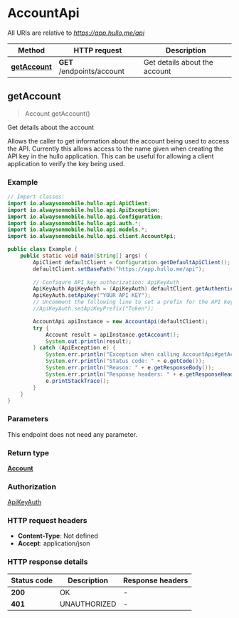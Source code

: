 # AccountApi

All URIs are relative to *https://app.hullo.me/api*

| Method | HTTP request | Description |
|------------- | ------------- | -------------|
| [**getAccount**](AccountApi.md#getAccount) | **GET** /endpoints/account | Get details about the account |



## getAccount

> Account getAccount()

Get details about the account

Allows the caller to get information about the account being used to access the API. Currently this allows access to the name given when creating the API key in the hullo application. This can be useful for allowing a client application to verify the key being used.

### Example

```java
// Import classes:
import io.alwaysonmobile.hullo.api.ApiClient;
import io.alwaysonmobile.hullo.api.ApiException;
import io.alwaysonmobile.hullo.api.Configuration;
import io.alwaysonmobile.hullo.api.auth.*;
import io.alwaysonmobile.hullo.api.models.*;
import io.alwaysonmobile.hullo.api.client.AccountApi;

public class Example {
    public static void main(String[] args) {
        ApiClient defaultClient = Configuration.getDefaultApiClient();
        defaultClient.setBasePath("https://app.hullo.me/api");
        
        // Configure API key authorization: ApiKeyAuth
        ApiKeyAuth ApiKeyAuth = (ApiKeyAuth) defaultClient.getAuthentication("ApiKeyAuth");
        ApiKeyAuth.setApiKey("YOUR API KEY");
        // Uncomment the following line to set a prefix for the API key, e.g. "Token" (defaults to null)
        //ApiKeyAuth.setApiKeyPrefix("Token");

        AccountApi apiInstance = new AccountApi(defaultClient);
        try {
            Account result = apiInstance.getAccount();
            System.out.println(result);
        } catch (ApiException e) {
            System.err.println("Exception when calling AccountApi#getAccount");
            System.err.println("Status code: " + e.getCode());
            System.err.println("Reason: " + e.getResponseBody());
            System.err.println("Response headers: " + e.getResponseHeaders());
            e.printStackTrace();
        }
    }
}
```

### Parameters

This endpoint does not need any parameter.

### Return type

[**Account**](Account.md)

### Authorization

[ApiKeyAuth](../README.md#ApiKeyAuth)

### HTTP request headers

- **Content-Type**: Not defined
- **Accept**: application/json


### HTTP response details
| Status code | Description | Response headers |
|-------------|-------------|------------------|
| **200** | OK |  -  |
| **401** | UNAUTHORIZED |  -  |

